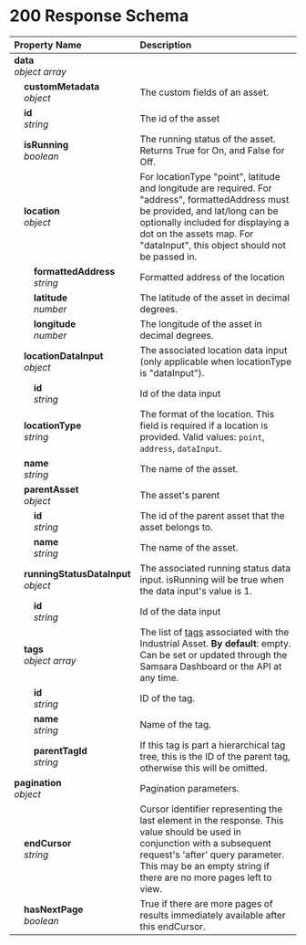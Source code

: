 # 200 Response Schema
| Property Name | Description |
| :------------ | :---------- |
| **data**<br/>_object array_ |  |
| **&nbsp;&nbsp;&nbsp;&nbsp;customMetadata**<br/>_&nbsp;&nbsp;&nbsp;&nbsp;object_ | The custom fields of an asset. |
| **&nbsp;&nbsp;&nbsp;&nbsp;id**<br/>_&nbsp;&nbsp;&nbsp;&nbsp;string_ | The id of the asset |
| **&nbsp;&nbsp;&nbsp;&nbsp;isRunning**<br/>_&nbsp;&nbsp;&nbsp;&nbsp;boolean_ | The running status of the asset. Returns True for On, and False for Off. |
| **&nbsp;&nbsp;&nbsp;&nbsp;location**<br/>_&nbsp;&nbsp;&nbsp;&nbsp;object_ | For locationType "point", latitude and longitude are required. For "address", formattedAddress must be provided, and lat/long can be optionally included for displaying a dot on the assets map. For "dataInput", this object should not be passed in. |
| **&nbsp;&nbsp;&nbsp;&nbsp;&nbsp;&nbsp;&nbsp;&nbsp;formattedAddress**<br/>_&nbsp;&nbsp;&nbsp;&nbsp;&nbsp;&nbsp;&nbsp;&nbsp;string_ | Formatted address of the location |
| **&nbsp;&nbsp;&nbsp;&nbsp;&nbsp;&nbsp;&nbsp;&nbsp;latitude**<br/>_&nbsp;&nbsp;&nbsp;&nbsp;&nbsp;&nbsp;&nbsp;&nbsp;number_ | The latitude of the asset in decimal degrees. |
| **&nbsp;&nbsp;&nbsp;&nbsp;&nbsp;&nbsp;&nbsp;&nbsp;longitude**<br/>_&nbsp;&nbsp;&nbsp;&nbsp;&nbsp;&nbsp;&nbsp;&nbsp;number_ | The longitude of the asset in decimal degrees. |
| **&nbsp;&nbsp;&nbsp;&nbsp;locationDataInput**<br/>_&nbsp;&nbsp;&nbsp;&nbsp;object_ | The associated location data input (only applicable when locationType is "dataInput"). |
| **&nbsp;&nbsp;&nbsp;&nbsp;&nbsp;&nbsp;&nbsp;&nbsp;id**<br/>_&nbsp;&nbsp;&nbsp;&nbsp;&nbsp;&nbsp;&nbsp;&nbsp;string_ | Id of the data input |
| **&nbsp;&nbsp;&nbsp;&nbsp;locationType**<br/>_&nbsp;&nbsp;&nbsp;&nbsp;string_ | The format of the location. This field is required if a location is provided. Valid values: `point`, `address`, `dataInput`. |
| **&nbsp;&nbsp;&nbsp;&nbsp;name**<br/>_&nbsp;&nbsp;&nbsp;&nbsp;string_ | The name of the asset. |
| **&nbsp;&nbsp;&nbsp;&nbsp;parentAsset**<br/>_&nbsp;&nbsp;&nbsp;&nbsp;object_ | The asset's parent |
| **&nbsp;&nbsp;&nbsp;&nbsp;&nbsp;&nbsp;&nbsp;&nbsp;id**<br/>_&nbsp;&nbsp;&nbsp;&nbsp;&nbsp;&nbsp;&nbsp;&nbsp;string_ | The id of the parent asset that the asset belongs to. |
| **&nbsp;&nbsp;&nbsp;&nbsp;&nbsp;&nbsp;&nbsp;&nbsp;name**<br/>_&nbsp;&nbsp;&nbsp;&nbsp;&nbsp;&nbsp;&nbsp;&nbsp;string_ | The name of the asset. |
| **&nbsp;&nbsp;&nbsp;&nbsp;runningStatusDataInput**<br/>_&nbsp;&nbsp;&nbsp;&nbsp;object_ | The associated running status data input. isRunning will be true when the data input's value is 1. |
| **&nbsp;&nbsp;&nbsp;&nbsp;&nbsp;&nbsp;&nbsp;&nbsp;id**<br/>_&nbsp;&nbsp;&nbsp;&nbsp;&nbsp;&nbsp;&nbsp;&nbsp;string_ | Id of the data input |
| **&nbsp;&nbsp;&nbsp;&nbsp;tags**<br/>_&nbsp;&nbsp;&nbsp;&nbsp;object array_ | The list of [tags](https://kb.samsara.com/hc/en-us/articles/360026674631-Using-Tags-and-Tag-Nesting) associated with the Industrial Asset. **By default**: empty. Can be set or updated through the Samsara Dashboard or the API at any time. |
| **&nbsp;&nbsp;&nbsp;&nbsp;&nbsp;&nbsp;&nbsp;&nbsp;id**<br/>_&nbsp;&nbsp;&nbsp;&nbsp;&nbsp;&nbsp;&nbsp;&nbsp;string_ | ID of the tag. |
| **&nbsp;&nbsp;&nbsp;&nbsp;&nbsp;&nbsp;&nbsp;&nbsp;name**<br/>_&nbsp;&nbsp;&nbsp;&nbsp;&nbsp;&nbsp;&nbsp;&nbsp;string_ | Name of the tag. |
| **&nbsp;&nbsp;&nbsp;&nbsp;&nbsp;&nbsp;&nbsp;&nbsp;parentTagId**<br/>_&nbsp;&nbsp;&nbsp;&nbsp;&nbsp;&nbsp;&nbsp;&nbsp;string_ | If this tag is part a hierarchical tag tree, this is the ID of the parent tag, otherwise this will be omitted. |
| **pagination**<br/>_object_ | Pagination parameters. |
| **&nbsp;&nbsp;&nbsp;&nbsp;endCursor**<br/>_&nbsp;&nbsp;&nbsp;&nbsp;string_ | Cursor identifier representing the last element in the response. This value should be used in conjunction with a subsequent request's 'after' query parameter. This may be an empty string if there are no more pages left to view. |
| **&nbsp;&nbsp;&nbsp;&nbsp;hasNextPage**<br/>_&nbsp;&nbsp;&nbsp;&nbsp;boolean_ | True if there are more pages of results immediately available after this endCursor. |
